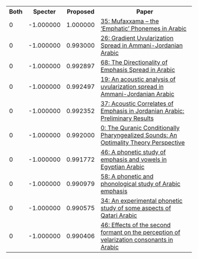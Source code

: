 <html><table><tr>
<th>Both</th>
<th>Specter</th>
<th>Proposed</th>
<th>Paper</th>
</tr>
<tr>
<td>0</td>
<td>-1.000000</td>
<td>1.000000</td>
<td><a href="https://www.semanticscholar.org/paper/a7fc8231c2c0c2d36d358a453ee566fc4791e75c">35: Mufaxxama – the ‘Emphatic’ Phonemes in Arabic</a></td>
</tr>
<tr>
<td>0</td>
<td>-1.000000</td>
<td>0.993000</td>
<td><a href="https://www.semanticscholar.org/paper/5f73e54f666d206100534c33b2aa467a2afffcc4">26: Gradient Uvularization Spread in Ammani-Jordanian Arabic</a></td>
</tr>
<tr>
<td>0</td>
<td>-1.000000</td>
<td>0.992897</td>
<td><a href="https://www.semanticscholar.org/paper/3ea5a331bbc90c8244b13b78b2ae89b82efd5b90">68: The Directionality of Emphasis Spread in Arabic</a></td>
</tr>
<tr>
<td>0</td>
<td>-1.000000</td>
<td>0.992497</td>
<td><a href="https://www.semanticscholar.org/paper/349733ed02343b02ae47f206c1c1fd21e2187c9b">19: An acoustic analysis of uvularization spread in Ammani-Jordanian Arabic</a></td>
</tr>
<tr>
<td>0</td>
<td>-1.000000</td>
<td>0.992352</td>
<td><a href="https://www.semanticscholar.org/paper/634b126d38a0618dd2ae4640242a521c5fc13046">37: Acoustic Correlates of Emphasis in Jordanian Arabic: Preliminary Results</a></td>
</tr>
<tr>
<td>0</td>
<td>-1.000000</td>
<td>0.992000</td>
<td><a href="https://www.semanticscholar.org/paper/c5f88df14fa4de2116aff9b117f8943fb88cc59a">0: The Quranic Conditionally Pharyngealized Sounds: An Optimality Theory Perspective</a></td>
</tr>
<tr>
<td>0</td>
<td>-1.000000</td>
<td>0.991772</td>
<td><a href="https://www.semanticscholar.org/paper/f6b16c421b8beabf2be28878d9844bd5d3b38dc6">46: A phonetic study of emphasis and vowels in Egyptian Arabic</a></td>
</tr>
<tr>
<td>0</td>
<td>-1.000000</td>
<td>0.990979</td>
<td><a href="https://www.semanticscholar.org/paper/869ffafe65025bd7de02af569dccd8a65efa7dcf">58: A phonetic and phonological study of Arabic emphasis</a></td>
</tr>
<tr>
<td>0</td>
<td>-1.000000</td>
<td>0.990575</td>
<td><a href="https://www.semanticscholar.org/paper/c265b21d3a3c72f3730a7d02648e47fa94e07bd2">34: An experimental phonetic study of some aspects of Qatari Arabic</a></td>
</tr>
<tr>
<td>0</td>
<td>-1.000000</td>
<td>0.990406</td>
<td><a href="https://www.semanticscholar.org/paper/01ddf3e21eadcb1b4c744e1a19a489f0c9377e37">46: Effects of the second formant on the perception of velarization consonants in Arabic</a></td>
</tr>
</table></html>
